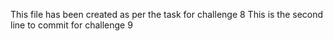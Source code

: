 This file has been created as per the task for challenge 8
This is the second line to commit for challenge 9